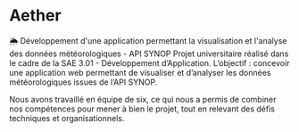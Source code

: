 # Aether
🌦️ Développement d'une application permettant la visualisation et l'analyse des données météorologiques - API SYNOP
Projet universitaire réalisé dans le cadre de la SAE 3.01 - Développement d’Application. L’objectif : concevoir une application web permettant de visualiser et d’analyser les données météorologiques issues de l’API SYNOP.

Nous avons travaillé en équipe de six, ce qui nous a permis de combiner nos compétences pour mener à bien le projet, tout en relevant des défis techniques et organisationnels.
